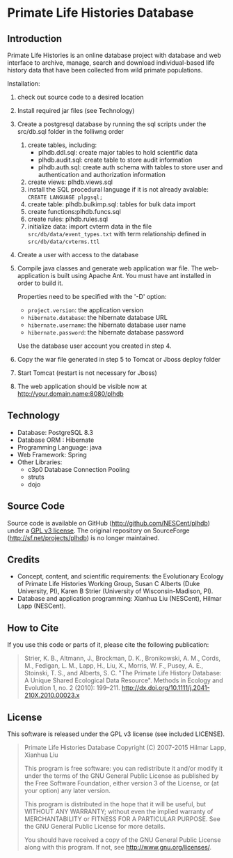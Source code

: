 Primate Life Histories Database
===============================

Introduction
------------

Primate Life Histories is an online database project with database and
web interface to archive, manage, search and download individual-based
life history data that have been collected from wild primate populations.

Installation:

1. check out source code to a desired location
2. Install required jar files (see Technology)
3. Create a postgresql database by running the sql scripts under the
   src/db.sql folder in the folliwng order
    1. create tables, including:
        * plhdb.ddl.sql: create major tables to hold scientific data
        * plhdb.audit.sql: create table to store audit information 
        * plhdb.auth.sql: create auth schema with tables to store user
          and authentication and authorization information
    2. create views: plhdb.views.sql
    3. install the SQL procedural language if it is not already
       avalable: `CREATE LANGUAGE plpgsql;`
    4. create table: plhdb.bulkimp.sql: tables for bulk data import
    5. create functions:plhdb.funcs.sql
    6. create rules: plhdb.rules.sql
    7. initialize data: import cvterm data in the file
       `src/db/data/event_types.txt` with term relationship defined in
       `src/db/data/cvterms.ttl`
4. Create a user with access to the database
5. Compile java classes and generate web application war file.  The
   web-application is built using Apache Ant. You must have ant
   installed in order to build it.

   Properties need to be specified with the '-D' option:
	* `project.version`: the application version
	* `hibernate.database`: the hibernate database URL 
	* `hibernate.username`: the hibernate database user name
	* `hibernate.password`: the hibernate database password 

	Use the database user account you created in step 4.
6. Copy the war file generated in step 5 to Tomcat or Jboss deploy folder
7. Start Tomcat (restart is not necessary for Jboss)
8. The web application should be visible now at
   http://your.domain.name:8080/plhdb

Technology
----------

* Database: PostgreSQL 8.3
* Database ORM : Hibernate
* Programming Language: java
* Web Framework: Spring
* Other Libraries:
    + c3p0 Database Connection Pooling
    + struts
    + dojo

Source Code
-----------

Source code is available on GitHub (http://github.com/NESCent/plhdb)
under a [GPL v3 license]. The original repository on SourceForge
(http://sf.net/projects/plhdb) is no longer maintained.

Credits
-------

* Concept, content, and scientific requirements: the Evolutionary
  Ecology of Primate Life Histories Working Group, Susan C Alberts
  (Duke University, PI), Karen B Strier (University of Wisconsin-Madison, PI).
* Database and application programming: Xianhua Liu (NESCent), Hilmar
  Lapp (NESCent).

How to Cite
-----------

If you use this code or parts of it, please cite the following publication:

> Strier, K. B., Altmann, J., Brockman, D. K., Bronikowski, A. M., Cords, M., Fedigan, L. M., Lapp, H., Liu, X., Morris, W. F., Pusey, A. E., Stoinski, T. S., and Alberts, S. C. "The Primate Life History Database: A Unique Shared Ecological Data Resource". Methods in Ecology and Evolution 1, no. 2 (2010): 199–211.
> http://dx.doi.org/10.1111/j.2041-210X.2010.00023.x


License
-------

This software is released under the GPL v3 license (see included LICENSE).

>  Primate Life Histories Database
>  Copyright (C) 2007-2015 Hilmar Lapp, Xianhua Liu 
>
>  This program is free software: you can redistribute it and/or modify
>  it under the terms of the GNU General Public License as published by
>  the Free Software Foundation, either version 3 of the License, or
>  (at your option) any later version.
>
>  This program is distributed in the hope that it will be useful,
>  but WITHOUT ANY WARRANTY; without even the implied warranty of
>  MERCHANTABILITY or FITNESS FOR A PARTICULAR PURPOSE.  See the
>  GNU General Public License for more details.
>
>  You should have received a copy of the GNU General Public License
>  along with this program.  If not, see <http://www.gnu.org/licenses/>.

[GPL v3 license]: http://www.gnu.org/copyleft/gpl.html
